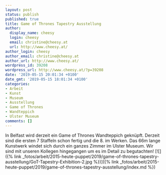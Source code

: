 ```yaml
---
layout: post
status: publish
published: true
title: Game of Thrones Tapestry Ausstellung
author:
  display_name: cheesy
  login: cheesy
  email: christine@cheesy.at
  url: http://www.cheesy.at/
author_login: cheesy
author_email: christine@cheesy.at
author_url: http://www.cheesy.at/
wordpress_id: 39208
wordpress_url: http://www.cheesy.at/?p=39208
date: '2019-05-15 20:01:34 +0100'
date_gmt: '2019-05-15 18:01:34 +0100'
categories:
- Arbeit
- Kunst
- Museum
- Ausstellung
- Game of Thrones
- Wandteppich
- Ulster Museum
comments: []
---
```

In Belfast wird derzeit ein Game of Thrones Wandteppich geknüpft. Derzeit sind die ersten 7 Staffeln schon fertig und die 8. im Werken. Das 66m lange Kunstwerk windet sich durch ein ganzes Zimmer im Ulster Museum. Wir sind mit unseren Kollegen hingegangen um es im Detail zu begutachten!
[![]({% link _fotos/arbeit/2015-heute-puppet/2019/game-of-thrones-tapestry-ausstellung/GoT-Tapestry-Exhibition-2.jpg %})]({% link _fotos/arbeit/2015-heute-puppet/2019/game-of-thrones-tapestry-ausstellung/index.md %})

